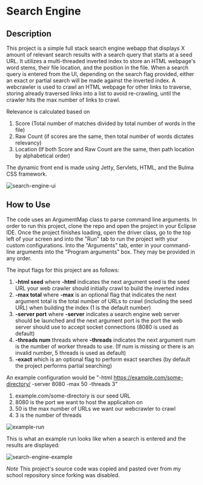 Search Engine
=================================================
## Description
This project is a simple full stack search engine webapp that displays X amount of relevant search results with a search query that starts at a seed URL. It utilizes a multi-threaded inverted index to store an HTML webpage's word stems, their file location, and the position in the file. When a search query is entered from the UI, depending on the search flag provided, either an exact or partial search will be made against the inverted index. A webcrawler is used to crawl an HTML webpage for other links to traverse, storing already traversed links into a list to avoid re-crawling, until the crawler hits the max number of links to crawl. 

Relevance is calculated based on 
1) Score (Total number of matches divided by total number of words in the file)
2) Raw Count (if scores are the same, then total number of words dictates relevancy)
3) Location (If both Score and Raw Count are the same, then path location by alphabetical order)

The dynamic front end is made using Jetty, Servlets, HTML, and the Bulma CSS framework.

![search-engine-ui](https://github.com/jguevarra1/search-engine/assets/73259113/ed81659d-fb3e-488c-81f2-97929df75a53)

## How to Use

The code uses an ArgumentMap class to parse command line arguments. In order to run this project, clone the repo and open the project in your Eclipse IDE. Once the project finishes loading, open the driver class, go to the top left of your screen and into the "Run" tab to run the project with your custom configurations. Into the "Arguments" tab, enter in your command-line arguments into the "Program arguments" box. They may be provided in any order. 

The input flags for this project are as follows:
1) **-html seed** where **-html** indicates the next argument seed is the seed URL your web crawler should initially crawl to build the inverted index
2) **-max total** where **-max** is an optional flag that indicates the next argument total is the total number of URLs to crawl (including the seed URL) when building the index (1 is the default number)
3) **-server port** where **-server** indicates a search engine web server should be launched and the next argument port is the port the web server should use to accept socket connections (8080 is used as default)
4) **-threads num** threads where **-threads** indicates the next argument num is the number of worker threads to use. (If num is missing or there is an invalid number, 5 threads is used as default)
5) **-exact** which is an optional flag to perform exact searches (by default the project performs partial searching)

An example configuration would be "-html https://example.com/some-directory/ -server 8080 -max 50 -threads 3" 
1) example.com/some-directory is our seed URL
2) 8080 is the port we want to host the applicaiton on
3) 50 is the max number of URLs we want our webcrawler to crawl
4) 3 is the number of threads

![example-run](https://github.com/jguevarra1/search-engine/assets/73259113/8e6bb12a-76f3-4b5b-9019-d1be52e0d940)

This is what an example run looks like when a search is entered and the results are displayed:

![search-engine-example](https://github.com/jguevarra1/search-engine/assets/73259113/8e57871d-0c97-448f-afa2-3df43c74833b)

*Note* This project's source code was copied and pasted over from my school repository since forking was disabled.

 
